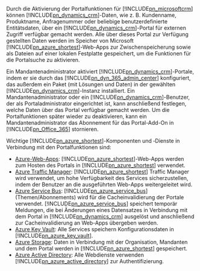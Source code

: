 Durch die Aktivierung der Portalfunktionen für [!INCLUDE[pn_microsoftcrm](pn-microsoftcrm.md)] können [!INCLUDE[pn_dynamics_crm](pn-dynamics-crm.md)]-Daten, wie z. B. Kundenname, Produktname, Anfragenummer oder beliebige benutzerdefinierte Entitätsdaten, über ein [!INCLUDE[pn_dynamics_crm](pn-dynamics-crm.md)]-Portal für externen Zugriff verfügbar gemacht werden. Alle über dieses Portal zur Verfügung gestellten Daten werden im Speicher von Microsoft [!INCLUDE[pn_azure_shortest](pn-azure-shortest.md)]-Web-Apps zur Zwischenspeicherung sowie als Dateien auf einer lokalen Festplatte gespeichert, um die Funktionen für die Portalsuche zu aktivieren.

Ein Mandantenadministrator aktiviert [!INCLUDE[pn_dynamics_crm](pn-dynamics-crm.md)]-Portale, indem er sie durch das [!INCLUDE[pn_dyn_365_admin_center](../includes/pn-dyn-365-admin-center.md)] konfiguriert, das außerdem ein Paket (mit Lösungen und Daten) in der gewählten [!INCLUDE[pn_dynamics_crm](pn-dynamics-crm.md)]-Instanz installiert. Ein Mandantenadministrator oder ein [!INCLUDE[pn_dynamics_crm](pn-dynamics-crm.md)]-Benutzer, der als Portaladministrator eingerichtet ist, kann anschließend festlegen, welche Daten über das Portal verfügbar gemacht werden. Um die Portalfunktionen später wieder zu deaktivieren, kann ein Mandantenadministrator das Abonnement für das Portal-Add-On in [!INCLUDE[pn_Office_365](pn-office-365.md)] stornieren.

Wichtige [!INCLUDE[pn_azure_shortest](pn-azure-shortest.md)]-Komponenten und ‑Dienste in Verbindung mit den Portalfunktionen sind:
- [Azure-Web-Apps](https://azure.microsoft.com/services/app-service/web/): [!INCLUDE[pn_azure_shortest](pn-azure-shortest.md)]-Web-Apps werden zum Hosten des Portals in [!INCLUDE[pn_azure_shortest](pn-azure-shortest.md)] verwendet.
- [Azure Traffic Manager](https://azure.microsoft.com/services/traffic-manager/): [!INCLUDE[pn_azure_shortest](pn-azure-shortest.md)] Traffic Manager wird verwendet, um hohe Verfügbarkeit des Services sicherzustellen, indem der Benutzer an die ausgeführten Web-Apps weitergeleitet wird. 
- [Azure Service Bus](https://azure.microsoft.com/services/service-bus/): [!INCLUDE[pn_azure_service_bus](pn-azure-service-bus.md)] (Themen/Abonnements) wird für die Cacheinvalidierung der Portale verwendet. [!INCLUDE[pn_azure_service_bus](pn-azure-service-bus.md)] speichert temporär Meldungen, die bei Änderungen eines Datensatzes in Verbindung mit dem Portal in [!INCLUDE[pn_dynamics_crm](pn-dynamics-crm.md)] ausgelöst und anschließend zur Cacheinvalidierung an Web-Apps übergeben werden. 
- [Azure Key Vault](https://azure.microsoft.com/services/key-vault/): Alle Services speichern Konfigurationsdaten in [!INCLUDE[pn_azure_key_vault](pn_azure_key_vault.md)].
- [Azure Storage](https://azure.microsoft.com/services/storage/): Daten in Verbindung mit der Organisation, Mandanten und dem Portal werden in [!INCLUDE[pn_azure_shortest](pn-azure-shortest.md)] gespeichert.
- [Azure Active Directory](https://azure.microsoft.com/services/active-directory/): Alle Webdienste verwenden [!INCLUDE[pn_azure_active_directory](pn-azure-active-directory.md)] zur Authentifizierung.
